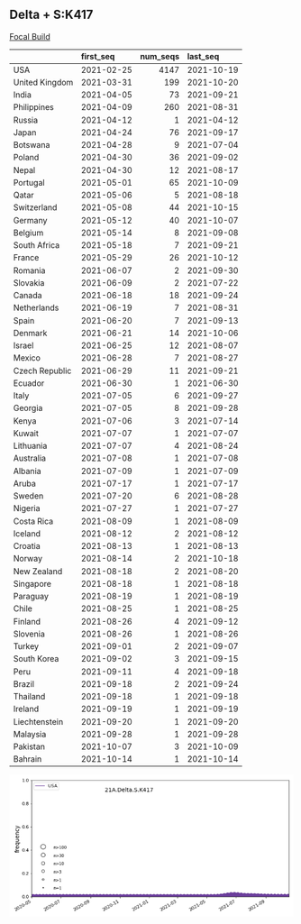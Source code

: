 

## Delta + S:K417
[Focal Build](https://nextstrain.org/groups/neherlab/ncov/21A.Delta.S.K417)

|                | first_seq   |   num_seqs | last_seq   |
|:---------------|:------------|-----------:|:-----------|
| USA            | 2021-02-25  |       4147 | 2021-10-19 |
| United Kingdom | 2021-03-31  |        199 | 2021-10-20 |
| India          | 2021-04-05  |         73 | 2021-09-21 |
| Philippines    | 2021-04-09  |        260 | 2021-08-31 |
| Russia         | 2021-04-12  |          1 | 2021-04-12 |
| Japan          | 2021-04-24  |         76 | 2021-09-17 |
| Botswana       | 2021-04-28  |          9 | 2021-07-04 |
| Poland         | 2021-04-30  |         36 | 2021-09-02 |
| Nepal          | 2021-04-30  |         12 | 2021-08-17 |
| Portugal       | 2021-05-01  |         65 | 2021-10-09 |
| Qatar          | 2021-05-06  |          5 | 2021-08-18 |
| Switzerland    | 2021-05-08  |         44 | 2021-10-15 |
| Germany        | 2021-05-12  |         40 | 2021-10-07 |
| Belgium        | 2021-05-14  |          8 | 2021-09-08 |
| South Africa   | 2021-05-18  |          7 | 2021-09-21 |
| France         | 2021-05-29  |         26 | 2021-10-12 |
| Romania        | 2021-06-07  |          2 | 2021-09-30 |
| Slovakia       | 2021-06-09  |          2 | 2021-07-22 |
| Canada         | 2021-06-18  |         18 | 2021-09-24 |
| Netherlands    | 2021-06-19  |          7 | 2021-08-31 |
| Spain          | 2021-06-20  |          7 | 2021-09-13 |
| Denmark        | 2021-06-21  |         14 | 2021-10-06 |
| Israel         | 2021-06-25  |         12 | 2021-08-07 |
| Mexico         | 2021-06-28  |          7 | 2021-08-27 |
| Czech Republic | 2021-06-29  |         11 | 2021-09-21 |
| Ecuador        | 2021-06-30  |          1 | 2021-06-30 |
| Italy          | 2021-07-05  |          6 | 2021-09-27 |
| Georgia        | 2021-07-05  |          8 | 2021-09-28 |
| Kenya          | 2021-07-06  |          3 | 2021-07-14 |
| Kuwait         | 2021-07-07  |          1 | 2021-07-07 |
| Lithuania      | 2021-07-07  |          4 | 2021-08-24 |
| Australia      | 2021-07-08  |          1 | 2021-07-08 |
| Albania        | 2021-07-09  |          1 | 2021-07-09 |
| Aruba          | 2021-07-17  |          1 | 2021-07-17 |
| Sweden         | 2021-07-20  |          6 | 2021-08-28 |
| Nigeria        | 2021-07-27  |          1 | 2021-07-27 |
| Costa Rica     | 2021-08-09  |          1 | 2021-08-09 |
| Iceland        | 2021-08-12  |          2 | 2021-08-12 |
| Croatia        | 2021-08-13  |          1 | 2021-08-13 |
| Norway         | 2021-08-14  |          2 | 2021-10-18 |
| New Zealand    | 2021-08-18  |          2 | 2021-08-20 |
| Singapore      | 2021-08-18  |          1 | 2021-08-18 |
| Paraguay       | 2021-08-19  |          1 | 2021-08-19 |
| Chile          | 2021-08-25  |          1 | 2021-08-25 |
| Finland        | 2021-08-26  |          4 | 2021-09-12 |
| Slovenia       | 2021-08-26  |          1 | 2021-08-26 |
| Turkey         | 2021-09-01  |          2 | 2021-09-07 |
| South Korea    | 2021-09-02  |          3 | 2021-09-15 |
| Peru           | 2021-09-11  |          4 | 2021-09-18 |
| Brazil         | 2021-09-18  |          2 | 2021-09-24 |
| Thailand       | 2021-09-18  |          1 | 2021-09-18 |
| Ireland        | 2021-09-19  |          1 | 2021-09-19 |
| Liechtenstein  | 2021-09-20  |          1 | 2021-09-20 |
| Malaysia       | 2021-09-28  |          1 | 2021-09-28 |
| Pakistan       | 2021-10-07  |          3 | 2021-10-09 |
| Bahrain        | 2021-10-14  |          1 | 2021-10-14 |

![Overall trends 21A.Delta.S.K417](/overall_trends_figures/overall_trends_21A.Delta.S.K417.png)